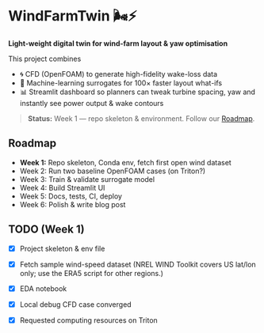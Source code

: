 # WindFarmTwin 🌬️⚡

**Light-weight digital twin for wind-farm layout & yaw optimisation**

This project combines  
* 🌀 CFD (OpenFOAM) to generate high-fidelity wake-loss data  
* 🤖 Machine-learning surrogates for 100× faster layout what-ifs  
* 📊 Streamlit dashboard so planners can tweak turbine spacing, yaw and instantly see power output & wake contours

> **Status:** Week 1 — repo skeleton & environment. Follow our [Roadmap](#roadmap).

## Roadmap
- **Week 1:** Repo skeleton, Conda env, fetch first open wind dataset
- Week 2: Run two baseline OpenFOAM cases (on Triton?)
- Week 3: Train & validate surrogate model
- Week 4: Build Streamlit UI
- Week 5: Docs, tests, CI, deploy
- Week 6: Polish & write blog post

## TODO (Week 1)

- [x] Project skeleton & env file
- [x] Fetch sample wind-speed dataset (NREL WIND Toolkit covers US lat/lon only; use the ERA5 script for other regions.)
- [x] EDA notebook
- [x] Local debug CFD case converged
- [x] Requested computing resources on Triton



